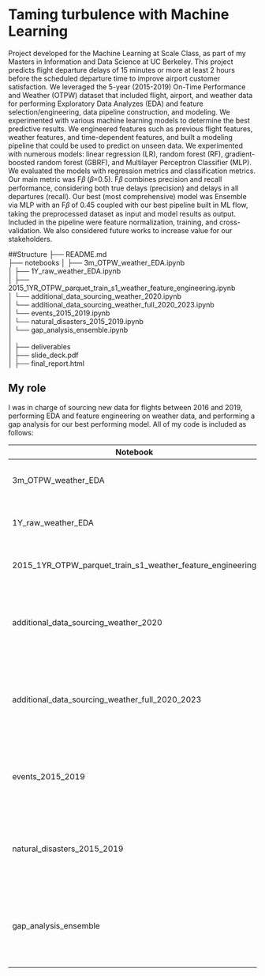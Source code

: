 # Taming turbulence with Machine Learning

Project developed for the Machine Learning at Scale Class, as part of my Masters in Information and Data Science at UC Berkeley.  This project predicts flight departure delays of 15 minutes or more at least 2 hours before the scheduled departure time to improve airport customer satisfaction. We leveraged the 5-year (2015-2019) On-Time Performance and Weather (OTPW) dataset that included flight, airport, and weather data for performing Exploratory Data Analyzes (EDA) and feature selection/engineering, data pipeline construction, and modeling. We experimented with various machine learning models to determine the best predictive results. We engineered features such as previous flight features, weather features, and time-dependent features, and built a modeling pipeline that could be used to predict on unseen data. We experimented with numerous models: linear regression (LR), random forest (RF), gradient-boosted random forest (GBRF), and Multilayer Perceptron Classifier (MLP). We evaluated the models with regression metrics and classification metrics. Our main metric was F𝛽 (𝛽=0.5). F𝛽 combines precision and recall performance, considering both true delays (precision) and delays in all departures (recall). Our best (most comprehensive) model was Ensemble via MLP with an F𝛽 of 0.45 coupled with our best pipeline built in ML flow, taking the preprocessed dataset as input and model results as output. Included in the pipeline were feature normalization, training, and cross-validation. We also considered future works to increase value for our stakeholders.

  
##Structure
├── README.md         
├── notebooks
│   ├── 3m_OTPW_weather_EDA.ipynb       
│   ├── 1Y_raw_weather_EDA.ipynb    
│   ├── 2015_1YR_OTPW_parquet_train_s1_weather_feature_engineering.ipynb        
│   └── additional_data_sourcing_weather_2020.ipynb             
│   └── additional_data_sourcing_weather_full_2020_2023.ipynb         
│   └── events_2015_2019.ipynb   
│   └── natural_disasters_2015_2019.ipynb          
│   └── gap_analysis_ensemble.ipynb          
│      
│
├── deliverables      
│   ├── slide_deck.pdf       
│   ├── final_report.html       
     


## My role
I was in charge of sourcing new data for flights between 2016 and 2019, performing EDA and feature engineering on weather data, and performing a gap analysis for our best performing model. All of my code is included as follows: 

|Notebook|Contents|
|---|---|
|3m_OTPW_weather_EDA| EDA of weather data over 3 months|
|1Y_raw_weather_EDA| EDA of weather data over 1 year|
|2015_1YR_OTPW_parquet_train_s1_weather_feature_engineering| Feature engineering for weather variables|
|additional_data_sourcing_weather_2020|Code for sourcing additional weather information for the year 2020|
|additional_data_sourcing_weather_full_2020_2023|Code for sourcing additional weather information for the year 2020-2023|
|events_2015_2019|List of US holidays and special events between 2015 and 2019|
|natural_disasters_2015_2019| Natural disasters that took place between 2015 and 2019|
|gap_analysis_ensemble| Gap analysis, examining where the best performing model is struggling|